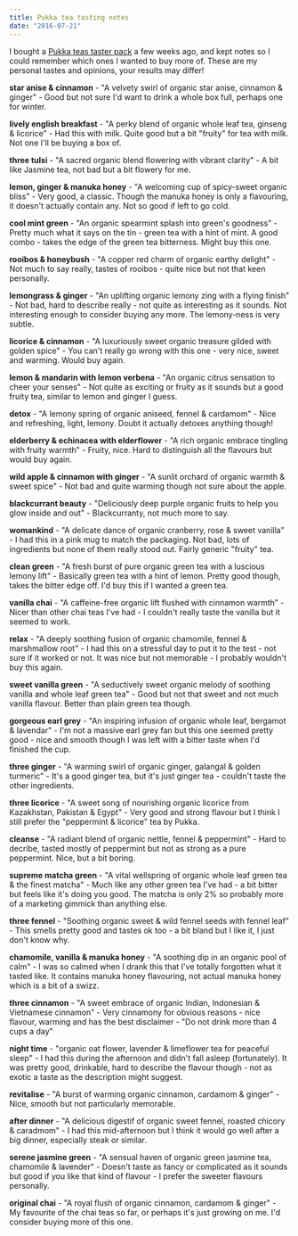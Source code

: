 ```yaml
---
title: Pukka tea tasting notes
date: "2016-07-21"
---
```


I bought a [Pukka teas taster pack](https://www.amazon.co.uk/Pukka-Herbal-Organic-Tea-Sachets/dp/B014V9D7U0/ref=sr_1_1_a_it?ie=UTF8&qid=1470060271&sr=8-1&keywords=pukka+selection) a few weeks ago, and kept notes so I could remember which ones I wanted to buy more of. These are my personal tastes and opinions, your results may differ!

**star anise & cinnamon** - "A velvety swirl of organic star anise, cinnamon & ginger" - Good but not sure I'd want to drink a whole box full, perhaps one for winter.

**lively english breakfast** - "A perky blend of organic whole leaf tea, ginseng & licorice" - Had this with milk. Quite good but a bit "fruity" for tea with milk. Not one I'll be buying a box of.

**three tulsi** - "A sacred organic blend flowering with vibrant clarity" - A bit like Jasmine tea, not bad but a bit flowery for me.

**lemon, ginger & manuka honey** - "A welcoming cup of spicy-sweet organic bliss" - Very good, a classic. Though the manuka honey is only a flavouring, it doesn't actually contain any. Not so good if left to go cold.

**cool mint green** - "An organic spearmint splash into green's goodness" - Pretty much what it says on the tin - green tea with a hint of mint. A good combo - takes the edge of the green tea bitterness. Might buy this one.

**rooibos & honeybush** - "A copper red charm of organic earthy delight" - Not much to say really, tastes of rooibos - quite nice but not that keen personally.

**lemongrass & ginger** - "An uplifting organic lemony zing with a flying finish" - Not bad, hard to describe really - not quite as interesting as it sounds. Not interesting enough to consider buying any more. The lemony-ness is very subtle.

**licorice & cinnamon** - "A luxuriously sweet organic treasure gilded with golden spice" - You can't really go wrong with this one - very nice, sweet and warming. Would buy again.

**lemon & mandarin with lemon verbena** - "An organic citrus sensation to cheer your senses" - Not quite as exciting or fruity as it sounds but a good fruity tea, similar to lemon and ginger I guess.

**detox** - "A lemony spring of organic aniseed, fennel & cardamom" - Nice and refreshing, light, lemony. Doubt it actually detoxes anything though!

**elderberry & echinacea with elderflower** - "A rich organic embrace tingling with fruity warmth" - Fruity, nice. Hard to distinguish all the flavours but would buy again.

**wild apple & cinnamon with ginger** - "A sunlit orchard of organic warmth & sweet spice" - Not bad and quite warming though not sure about the apple.

**blackcurrant beauty** - "Deliciously deep purple organic fruits to help you glow inside and out" - Blackcurranty, not much more to say.

**womankind** - "A delicate dance of organic cranberry, rose & sweet vanilla" - I had this in a pink mug to match the packaging. Not bad, lots of ingredients but none of them really stood out. Fairly generic "fruity" tea.

**clean green** - "A fresh burst of pure organic green tea with a luscious lemony lift" - Basically green tea with a hint of lemon. Pretty good though, takes the bitter edge off. I'd buy this if I wanted a green tea.

**vanilla chai** - "A caffeine-free organic lift flushed with cinnamon warmth" - Nicer than other chai teas I've had - I couldn't really taste the vanilla but it seemed to work.

**relax** - "A deeply soothing fusion of organic chamomile, fennel & marshmallow root" - I had this on a stressful day to put it to the test - not sure if it worked or not. It was nice but not memorable - I probably wouldn't buy this again.

**sweet vanilla green** - "A seductively sweet organic melody of soothing vanilla and whole leaf green tea" - Good but not that sweet and not much vanilla flavour. Better than plain green tea though.

**gorgeous earl grey** - "An inspiring infusion of organic whole leaf, bergamot & lavendar" - I'm not a massive earl grey fan but this one seemed pretty good - nice and smooth though I was left with a bitter taste when I'd finished the cup.

**three ginger** - "A warming swirl of organic ginger, galangal & golden turmeric" - It's a good ginger tea, but it's just ginger tea - couldn't taste the other ingredients.

**three licorice** - "A sweet song of nourishing organic licorice from Kazakhstan, Pakistan & Egypt" - Very good and strong flavour but I think I still prefer the "peppermint & licorice" tea by Pukka.

**cleanse** - "A radiant blend of organic nettle, fennel & peppermint" - Hard to decribe, tasted mostly of peppermint but not as strong as a pure peppermint. Nice, but a bit boring.

**supreme matcha green** - "A vital wellspring of organic whole leaf green tea & the finest matcha" - Much like any other green tea I've had - a bit bitter but feels like it's doing you good. The matcha is only 2% so probably more of a marketing gimmick than anything else.

**three fennel** - "Soothing organic sweet & wild fennel seeds with fennel leaf" - This smells pretty good and tastes ok too - a bit bland but I like it, I just don't know why.

**chamomile, vanilla & manuka honey** - "A soothing dip in an organic pool of calm" - I was so calmed when I drank this that I've totally forgotten what it tasted like. It contains manuka honey flavouring, not actual manuka honey which is a bit of a swizz.

**three cinnamon** - "A sweet embrace of organic Indian, Indonesian & Vietnamese cinnamon" - Very cinnamony for obvious reasons - nice flavour, warming and has the best disclaimer - "Do not drink more than 4 cups a day"

**night time** - "organic oat flower, lavender & limeflower tea for peaceful sleep" - I had this during the afternoon and didn't fall asleep (fortunately). It was pretty good, drinkable, hard to describe the flavour though - not as exotic a taste as the description might suggest.

**revitalise** - "A burst of warming organic cinnamon, cardamom & ginger" - Nice, smooth but not particularly memorable.

**after dinner** - "A delicious digestif of organic sweet fennel, roasted chicory & caradmom" - I had this mid-afternoon but I think it would go well after a big dinner, especially steak or similar.

**serene jasmine green** - "A sensual haven of organic green jasmine tea, chamomile & lavender" - Doesn't taste as fancy or complicated as it sounds but good if you like that kind of flavour - I prefer the sweeter flavours personally.

**original chai** - "A royal flush of organic cinnamon, cardamom & ginger" - My favourite of the chai teas so far, or perhaps it's just growing on me. I'd consider buying more of this one.
